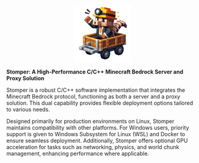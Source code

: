 <div align="center">
    <img src="assets/stomper.webp" width="150px" height="150px" alt="banner">
</div>

**Stomper: A High-Performance C/C++ Minecraft Bedrock Server and Proxy Solution**

Stomper is a robust C/C++ software implementation that integrates the Minecraft Bedrock protocol, functioning as both a
server and a proxy solution. This dual capability provides flexible deployment options tailored to various needs.

Designed primarily for production environments on Linux, Stomper maintains compatibility with other platforms. For Windows
users, priority support is given to Windows Subsystem for Linux (WSL) and Docker to ensure seamless deployment.
Additionally, Stomper offers optional GPU acceleration for tasks such as networking, physics, and world chunk management,
enhancing performance where applicable.